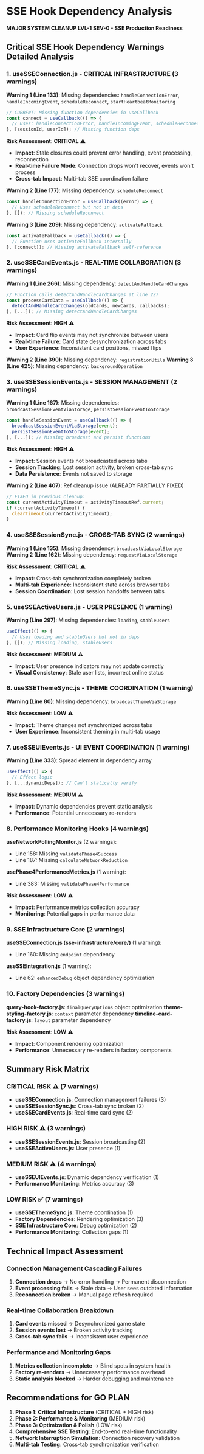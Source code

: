# SSE Hook Dependency Analysis
**MAJOR SYSTEM CLEANUP LVL-1 SEV-0 - SSE Production Readiness**

## Critical SSE Hook Dependency Warnings Detailed Analysis

### 1. useSSEConnection.js - CRITICAL INFRASTRUCTURE (3 warnings)

**Warning 1 (Line 133)**: Missing dependencies: `handleConnectionError`, `handleIncomingEvent`, `scheduleReconnect`, `startHeartbeatMonitoring`
```javascript
// CURRENT: Missing function dependencies in useCallback
const connect = useCallback(() => {
  // Uses: handleConnectionError, handleIncomingEvent, scheduleReconnect, startHeartbeatMonitoring
}, [sessionId, userId]); // Missing function deps
```

**Risk Assessment**: **CRITICAL** ⚠️
- **Impact**: Stale closures could prevent error handling, event processing, reconnection
- **Real-time Failure Mode**: Connection drops won't recover, events won't process
- **Cross-tab Impact**: Multi-tab SSE coordination failure

**Warning 2 (Line 177)**: Missing dependency: `scheduleReconnect`
```javascript
const handleConnectionError = useCallback((error) => {
  // Uses scheduleReconnect but not in deps
}, []); // Missing scheduleReconnect
```

**Warning 3 (Line 209)**: Missing dependency: `activateFallback`
```javascript
const activateFallback = useCallback(() => {
  // Function uses activateFallback internally
}, [connect]); // Missing activateFallback self-reference
```

### 2. useSSECardEvents.js - REAL-TIME COLLABORATION (3 warnings)

**Warning 1 (Line 266)**: Missing dependency: `detectAndHandleCardChanges`
```javascript
// Function calls detectAndHandleCardChanges at line 227
const processCardData = useCallback(() => {
  detectAndHandleCardChanges(oldCards, newCards, callbacks);
}, [...]); // Missing detectAndHandleCardChanges
```

**Risk Assessment**: **HIGH** ⚠️
- **Impact**: Card flip events may not synchronize between users
- **Real-time Failure**: Card state desynchronization across tabs
- **User Experience**: Inconsistent card positions, missed flips

**Warning 2 (Line 390)**: Missing dependency: `registrationUtils`
**Warning 3 (Line 425)**: Missing dependency: `backgroundOperation`

### 3. useSSESessionEvents.js - SESSION MANAGEMENT (2 warnings)

**Warning 1 (Line 167)**: Missing dependencies: `broadcastSessionEventViaStorage`, `persistSessionEventToStorage`
```javascript
const handleSessionEvent = useCallback(() => {
  broadcastSessionEventViaStorage(event);
  persistSessionEventToStorage(event);
}, [...]); // Missing broadcast and persist functions
```

**Risk Assessment**: **HIGH** ⚠️
- **Impact**: Session events not broadcasted across tabs
- **Session Tracking**: Lost session activity, broken cross-tab sync
- **Data Persistence**: Events not saved to storage

**Warning 2 (Line 407)**: Ref cleanup issue (ALREADY PARTIALLY FIXED)
```javascript
// FIXED in previous cleanup:
const currentActivityTimeout = activityTimeoutRef.current;
if (currentActivityTimeout) {
  clearTimeout(currentActivityTimeout);
}
```

### 4. useSSESessionSync.js - CROSS-TAB SYNC (2 warnings)

**Warning 1 (Line 135)**: Missing dependency: `broadcastViaLocalStorage`
**Warning 2 (Line 162)**: Missing dependency: `requestViaLocalStorage`

**Risk Assessment**: **CRITICAL** ⚠️
- **Impact**: Cross-tab synchronization completely broken
- **Multi-tab Experience**: Inconsistent state across browser tabs
- **Session Coordination**: Lost session handoffs between tabs

### 5. useSSEActiveUsers.js - USER PRESENCE (1 warning)

**Warning (Line 297)**: Missing dependencies: `loading`, `stableUsers`
```javascript
useEffect(() => {
  // Uses loading and stableUsers but not in deps
}, []); // Missing loading, stableUsers
```

**Risk Assessment**: **MEDIUM** ⚠️
- **Impact**: User presence indicators may not update correctly
- **Visual Consistency**: Stale user lists, incorrect online status

### 6. useSSEThemeSync.js - THEME COORDINATION (1 warning)

**Warning (Line 80)**: Missing dependency: `broadcastThemeViaStorage`

**Risk Assessment**: **LOW** ⚠️
- **Impact**: Theme changes not synchronized across tabs
- **User Experience**: Inconsistent theming in multi-tab usage

### 7. useSSEUIEvents.js - UI EVENT COORDINATION (1 warning)

**Warning (Line 333)**: Spread element in dependency array
```javascript
useEffect(() => {
  // Effect logic
}, [...dynamicDeps]); // Can't statically verify
```

**Risk Assessment**: **MEDIUM** ⚠️
- **Impact**: Dynamic dependencies prevent static analysis
- **Performance**: Potential unnecessary re-renders

### 8. Performance Monitoring Hooks (4 warnings)

**useNetworkPollingMonitor.js** (2 warnings):
- Line 158: Missing `validatePhase4Success`
- Line 187: Missing `calculateNetworkReduction`

**usePhase4PerformanceMetrics.js** (1 warning):
- Line 383: Missing `validatePhase4Performance`

**Risk Assessment**: **LOW** ⚠️
- **Impact**: Performance metrics collection accuracy
- **Monitoring**: Potential gaps in performance data

### 9. SSE Infrastructure Core (2 warnings)

**useSSEConnection.js (sse-infrastructure/core/)** (1 warning):
- Line 160: Missing `endpoint` dependency

**useSSEIntegration.js** (1 warning):
- Line 62: `enhancedDebug` object dependency optimization

### 10. Factory Dependencies (3 warnings)

**query-hook-factory.js**: `finalQueryOptions` object optimization
**theme-styling-factory.js**: `context` parameter dependency
**timeline-card-factory.js**: `layout` parameter dependency

**Risk Assessment**: **LOW** ⚠️
- **Impact**: Component rendering optimization
- **Performance**: Unnecessary re-renders in factory components

## Summary Risk Matrix

### CRITICAL RISK ⚠️ (7 warnings)
- **useSSEConnection.js**: Connection management failures (3)
- **useSSESessionSync.js**: Cross-tab sync broken (2)
- **useSSECardEvents.js**: Real-time card sync (2)

### HIGH RISK ⚠️ (3 warnings)
- **useSSESessionEvents.js**: Session broadcasting (2)
- **useSSEActiveUsers.js**: User presence (1)

### MEDIUM RISK ⚠️ (4 warnings)
- **useSSEUIEvents.js**: Dynamic dependency verification (1)
- **Performance Monitoring**: Metrics accuracy (3)

### LOW RISK ✅ (7 warnings)
- **useSSEThemeSync.js**: Theme coordination (1)
- **Factory Dependencies**: Rendering optimization (3)
- **SSE Infrastructure Core**: Debug optimization (2)
- **Performance Monitoring**: Collection gaps (1)

## Technical Impact Assessment

### Connection Management Cascading Failures
1. **Connection drops** → No error handling → Permanent disconnection
2. **Event processing fails** → Stale data → User sees outdated information
3. **Reconnection broken** → Manual page refresh required

### Real-time Collaboration Breakdown
1. **Card events missed** → Desynchronized game state
2. **Session events lost** → Broken activity tracking
3. **Cross-tab sync fails** → Inconsistent user experience

### Performance and Monitoring Gaps
1. **Metrics collection incomplete** → Blind spots in system health
2. **Factory re-renders** → Unnecessary performance overhead
3. **Static analysis blocked** → Harder debugging and maintenance

## Recommendations for GO PLAN

1. **Phase 1: Critical Infrastructure** (CRITICAL + HIGH risk)
2. **Phase 2: Performance & Monitoring** (MEDIUM risk)
3. **Phase 3: Optimization & Polish** (LOW risk)
4. **Comprehensive SSE Testing**: End-to-end real-time functionality
5. **Network Interruption Simulation**: Connection recovery validation
6. **Multi-tab Testing**: Cross-tab synchronization verification
